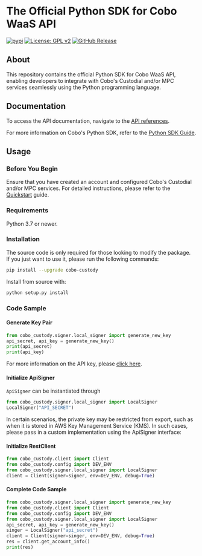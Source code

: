 # The Official Python SDK for Cobo WaaS API

[![pypi](https://img.shields.io/pypi/v/cobo-custody.svg)](https://pypi.python.org/pypi/cobo-custody)
[![License: GPL v2](https://img.shields.io/badge/License-GPL_v2-blue.svg)](https://www.gnu.org/licenses/old-licenses/gpl-2.0.en.html)
[![GitHub Release](https://img.shields.io/github/release/CoboGlobal/cobo-python-api.svg?style=flat)]()

## About
This repository contains the official Python SDK for Cobo WaaS API, enabling developers to integrate with Cobo's Custodial and/or MPC services seamlessly using the Python programming language.

## Documentation
To access the API documentation, navigate to the [API references](https://www.cobo.com/developers/api-references/overview/).

For more information on Cobo's Python SDK, refer to the [Python SDK Guide](https://www.cobo.com/developers/get-started/sdks/waas/python).

## Usage

### Before You Begin
Ensure that you have created an account and configured Cobo's Custodial and/or MPC services. 
For detailed instructions, please refer to the [Quickstart](https://www.cobo.com/developers/get-started/overview/quickstart) guide.

### Requirements
Python 3.7 or newer.

### Installation
The source code is only required for those looking to modify the package.   
If you just want to use it, please run the following commands:

```sh
pip install --upgrade cobo-custody
```

Install from source with:

```sh
python setup.py install
```

### Code Sample


#### Generate Key Pair

```python
from cobo_custody.signer.local_signer import generate_new_key
api_secret, api_key = generate_new_key()
print(api_secret)
print(api_key)
```

For more information on the API key, please [click here](https://www.cobo.com/developers/api-references/overview/authentication).


#### Initialize ApiSigner

`ApiSigner` can be instantiated through 

```python
from cobo_custody.signer.local_signer import LocalSigner
LocalSigner("API_SECRET")
```

In certain scenarios, the private key may be restricted from export, such as when it is stored in AWS Key Management Service (KMS). 
In such cases, please pass in a custom implementation using the ApiSigner interface:

#### Initialize RestClient

```python
from cobo_custody.client import Client
from cobo_custody.config import DEV_ENV
from cobo_custody.signer.local_signer import LocalSigner
client = Client(signer=signer, env=DEV_ENV, debug=True)
```

#### Complete Code Sample
```python
from cobo_custody.signer.local_signer import generate_new_key
from cobo_custody.client import Client
from cobo_custody.config import DEV_ENV
from cobo_custody.signer.local_signer import LocalSigner
api_secret, api_key = generate_new_key()
singer = LocalSigner("api_secret")
client = Client(signer=singer, env=DEV_ENV, debug=True)
res = client.get_account_info()
print(res)
```

